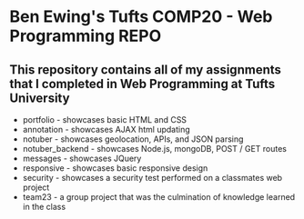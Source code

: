 # Ben Ewing's Tufts COMP20 - Web Programming REPO

## This repository contains all of my assignments that I completed in Web Programming at Tufts University

* portfolio - showcases basic HTML and CSS
* annotation - showcases AJAX html updating
* notuber - showcases geolocation, APIs, and JSON parsing
* notuber_backend - showcases Node.js, mongoDB, POST / GET routes
* messages - showcases JQuery
* responsive - showcases basic responsive design
* security - showcases a security test performed on a classmates web project
* team23 - a group project that was the culmination of knowledge learned in the class

